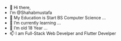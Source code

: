 - 👋 Hi there,
- I’m @Shahabmustafa
- 👀 My Education is Start BS Computer Science ...
- 🌱 I’m currently learning ...
- 💞️ I’m old 18 Year ...
- 📫 I am Full-Stack Web Develper and Flutter Develper


<!---
Shahabmustafa/Shahabmustafa is a ✨ special ✨ repository because its `README.md` (this file) appears on your GitHub profile.
You can click the Preview link to take a look at your changes.
--->
